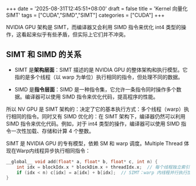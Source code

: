 +++
date = '2025-08-31T12:45:51+08:00'
draft = false
title = 'Kernel 向量化 SIMT'
tags = ["CUDA","SIMD","SIMT"]
categories = ["CUDA"]
+++


NVIDIA GPU 架构是 SIMT，而编译器又会利用 SIMD 指令来优化 int4 类型的操作，这看起来似乎有些矛盾，但实际上它们并不冲突。

## SIMT 和 SIMD 的关系

- SIMT 是**架构层面**：SIMT 描述的是 NVIDIA GPU 的整体架构和执行模型。它指的是多个线程（以 warp 为单位）执行相同的指令，但处理不同的数据。

- SIMD 是**指令层面**：SIMD 是一种指令集，它允许一条指令同时操作多个数据。编译器可以使用 SIMD 指令来优化代码，提高程序的性能。

所以 NV GPU 是 SIMT 架构的：决定了它的基本执行方式：多个线程（warp）执行相同的指令。同时又有 SIMD 优化的：在 SIMT 架构下，编译器仍然可以利用 SIMD 指令来优化代码。例如，对于 int4 类型的操作，编译器可以使用 SIMD 指令一次性加载、存储和计算 4 个整数。

SIMT 是 NVIDIA GPU 的专有模型，依赖 SM 和 warp 调度。Multiple Thread 体现在Warp内线程异步执行相同指令：

~~~cpp
__global__ void add(float* a, float* b, float* c, int n) {
    int idx = blockIdx.x * blockDim.x + threadIdx.x;  // 每个线程独立索引
    if (idx < n) c[idx] = a[idx] + b[idx];  // SIMT：warp 内线程并行执行加法
}
~~~

